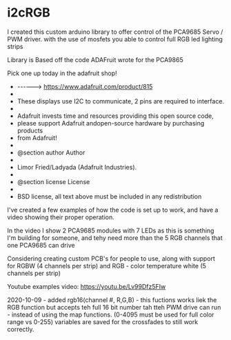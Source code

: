 # i2cRGB

I created this custom arduino library to offer control of the PCA9685 Servo / PWM driver. with the use of mosfets you able to control full RGB led lighting strips


Library is Based off the code ADAFruit wrote for the PCA9865

Pick one up today in the adafruit shop!
 *  ------> https://www.adafruit.com/product/815
 *
 *  These displays use I2C to communicate, 2 pins are required to interface.
 *
 *  Adafruit invests time and resources providing this open source code,
 *  please support Adafruit andopen-source hardware by purchasing products
 *  from Adafruit!
 *
 *  @section author Author
 *
 *  Limor Fried/Ladyada (Adafruit Industries).
 *
 *  @section license License
 *
 *  BSD license, all text above must be included in any redistribution
 
 
 I've created a few examples of how the code is set up to work, and have a video showing their proper operation. 
 
 In the video I show 2 PCA9685 modules with 7 LEDs as this is something I'm building for someone, and tehy need more than the 5 RGB channels that one PCA9685 can drive
 
 Considering creating custom PCB's for people to use, along with support for RGBW (4 channels per strip) and RGB - color temperature white (5 channels per strip)


Youtube examples video: https://youtu.be/Lv99Dfz5FIw

2020-10-09 - added rgb16(channel #, R,G,B) - this fuctions works liek the RGB function but accepts teh full 16 bit number tah tteh PWM drive can run - instead of using the 
map functions. (0-4095 must be used for full color range vs 0-255) variables are saved for the crossfades to still work correctly.
